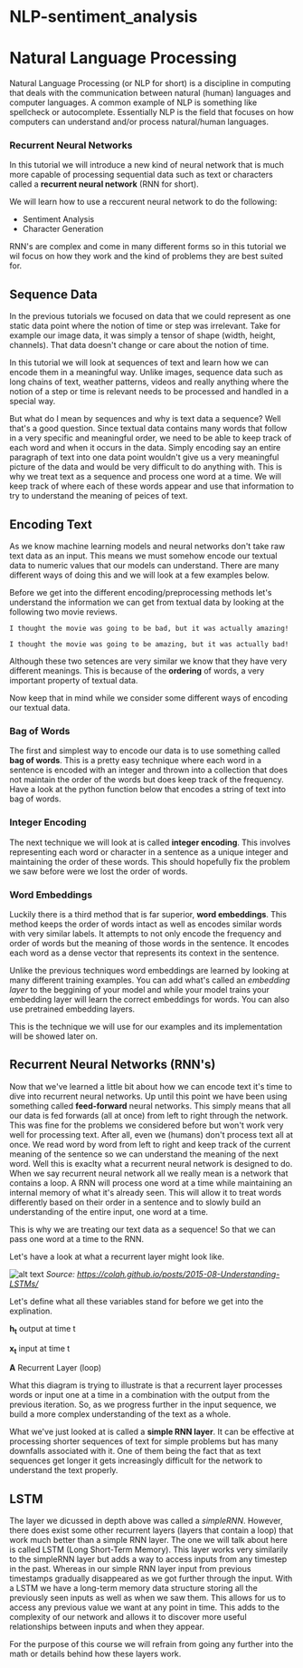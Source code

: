 # NLP-sentiment_analysis

# Natural Language Processing 
Natural Language Processing (or NLP for short) is a discipline in computing that deals with the communication between natural (human) languages and computer languages. A common example of NLP is something like spellcheck or autocomplete. Essentially NLP is the field that focuses on how computers can understand and/or process natural/human languages. 

### Recurrent Neural Networks

In this tutorial we will introduce a new kind of neural network that is much more capable of processing sequential data such as text or characters called a **recurrent neural network** (RNN for short). 

We will learn how to use a reccurent neural network to do the following:
- Sentiment Analysis
- Character Generation 

RNN's are complex and come in many different forms so in this tutorial we wil focus on how they work and the kind of problems they are best suited for.

## Sequence Data
In the previous tutorials we focused on data that we could represent as one static data point where the notion of time or step was irrelevant. Take for example our image data, it was simply a tensor of shape (width, height, channels). That data doesn't change or care about the notion of time. 

In this tutorial we will look at sequences of text and learn how we can encode them in a meaningful way. Unlike images, sequence data such as long chains of text, weather patterns, videos and really anything where the notion of a step or time is relevant needs to be processed and handled in a special way. 

But what do I mean by sequences and why is text data a sequence? Well that's a good question. Since textual data contains many words that follow in a very specific and meaningful order, we need to be able to keep track of each word and when it occurs in the data. Simply encoding say an entire paragraph of text into one data point wouldn't give us a very meaningful picture of the data and would be very difficult to do anything with. This is why we treat text as a sequence and process one word at a time. We will keep track of where each of these words appear and use that information to try to understand the meaning of peices of text.

## Encoding Text
As we know machine learning models and neural networks don't take raw text data as an input. This means we must somehow encode our textual data to numeric values that our models can understand. There are many different ways of doing this and we will look at a few examples below. 

Before we get into the different encoding/preprocessing methods let's understand the information we can get from textual data by looking at the following two movie reviews.

```I thought the movie was going to be bad, but it was actually amazing!```

```I thought the movie was going to be amazing, but it was actually bad!```

Although these two setences are very similar we know that they have very different meanings. This is because of the **ordering** of words, a very important property of textual data.

Now keep that in mind while we consider some different ways of encoding our textual data.

### Bag of Words
The first and simplest way to encode our data is to use something called **bag of words**. This is a pretty easy technique where each word in a sentence is encoded with an integer and thrown into a collection that does not maintain the order of the words but does keep track of the frequency. Have a look at the python function below that encodes a string of text into bag of words. 

### Integer Encoding
The next technique we will look at is called **integer encoding**. This involves representing each word or character in a sentence as a unique integer and maintaining the order of these words. This should hopefully fix the problem we saw before were we lost the order of words.

### Word Embeddings
Luckily there is a third method that is far superior, **word embeddings**. This method keeps the order of words intact as well as encodes similar words with very similar labels. It attempts to not only encode the frequency and order of words but the meaning of those words in the sentence. It encodes each word as a dense vector that represents its context in the sentence.

Unlike the previous techniques word embeddings are learned by looking at many different training examples. You can add what's called an *embedding layer* to the beggining of your model and while your model trains your embedding layer will learn the correct embeddings for words. You can also use pretrained embedding layers.

This is the technique we will use for our examples and its implementation will be showed later on.

## Recurrent Neural Networks (RNN's)
Now that we've learned a little bit about how we can encode text it's time to dive into recurrent neural networks. Up until this point we have been using something called **feed-forward** neural networks. This simply means that all our data is fed forwards (all at once) from left to right through the network. This was fine for the problems we considered before but won't work very well for processing text. After all, even we (humans) don't process text all at once. We read word by word from left to right and keep track of the current meaning of the sentence so we can understand the meaning of the next word. Well this is exaclty what a recurrent neural network is designed to do. When we say recurrent neural network all we really mean is a network that contains a loop. A RNN will process one word at a time while maintaining an internal memory of what it's already seen. This will allow it to treat words differently based on their order in a sentence and to slowly build an understanding of the entire input, one word at a time.

This is why we are treating our text data as a sequence! So that we can pass one word at a time to the RNN.

Let's have a look at what a recurrent layer might look like.

![alt text](https://colah.github.io/posts/2015-08-Understanding-LSTMs/img/RNN-unrolled.png)
*Source: https://colah.github.io/posts/2015-08-Understanding-LSTMs/*

Let's define what all these variables stand for before we get into the explination.

**h<sub>t</sub>** output at time t

**x<sub>t</sub>** input at time t

**A** Recurrent Layer (loop)

What this diagram is trying to illustrate is that a recurrent layer processes words or input one at a time in a combination with the output from the previous iteration. So, as we progress further in the input sequence, we build a more complex understanding of the text as a whole.

What we've just looked at is called a **simple RNN layer**. It can be effective at processing shorter sequences of text for simple problems but has many downfalls associated with it. One of them being the fact that as text sequences get longer it gets increasingly difficult for the network to understand the text properly.

## LSTM
The layer we dicussed in depth above was called a *simpleRNN*. However, there does exist some other recurrent layers (layers that contain a loop) that work much better than a simple RNN layer. The one we will talk about here is called LSTM (Long Short-Term Memory). This layer works very similarily to the simpleRNN layer but adds a way to access inputs from any timestep in the past. Whereas in our simple RNN layer input from previous timestamps gradually disappeared as we got further through the input. With a LSTM we have a long-term memory data structure storing all the previously seen inputs as well as when we saw them. This allows for us to access any previous value we want at any point in time. This adds to the complexity of our network and allows it to discover more useful relationships between inputs and when they appear. 

For the purpose of this course we will refrain from going any further into the math or details behind how these layers work.

